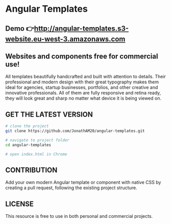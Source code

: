 # Angular Templates

## Demo 👉http://angular-templates.s3-website.eu-west-3.amazonaws.com

## Websites and components free for commercial use!

All templates beautifully handcrafted and built with attention to details. Their professional and modern design with their great typography makes them ideal for agencies, startup businesses, portfolios, and other creative and innovative professionals. All of them are fully responsive and retina ready, they will look great and sharp no matter what device it is being viewed on. 

## GET THE LATEST VERSION

```bash
# clone the project
git clone https://github.com/JonathAM20/angular-templates.git

# navigate to project folder
cd angular-templates

# open index.html in Chrome

```

## CONTRIBUTION

Add your own modern Angular template or component with native CSS by creating a pull request, following the existing project structure.

## LICENSE 

This resource is free to use in both personal and commercial projects.
